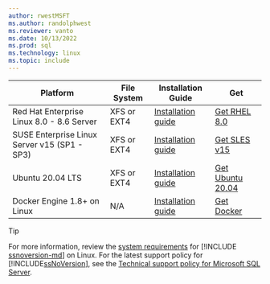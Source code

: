 ```yaml
---
author: rwestMSFT
ms.author: randolphwest
ms.reviewer: vanto
ms.date: 10/13/2022
ms.prod: sql
ms.technology: linux
ms.topic: include
---
```

| Platform | File System | Installation Guide | Get |
| --- | --- | --- | --- |
| Red Hat Enterprise Linux 8.0 - 8.6 Server | XFS or EXT4 | [Installation guide](../quickstart-install-connect-red-hat.md) | [Get RHEL 8.0](https://access.redhat.com/products/red-hat-enterprise-linux/evaluation) |
| SUSE Enterprise Linux Server v15 (SP1 - SP3) | XFS or EXT4 | [Installation guide](../quickstart-install-connect-suse.md) | [Get SLES v15](https://www.suse.com/products/server) |
| Ubuntu 20.04 LTS | XFS or EXT4 | [Installation guide](../quickstart-install-connect-ubuntu.md) | [Get Ubuntu 20.04](https://releases.ubuntu.com/20.04/) |
| Docker Engine 1.8+ on Linux | N/A | [Installation guide](../quickstart-install-connect-docker.md) | [Get Docker](https://www.docker.com/get-started) |

> [!TIP]  
> For more information, review the [system requirements](../sql-server-linux-setup.md#system) for [!INCLUDE [ssnoversion-md](../../includes/ssnoversion-md.md)] on Linux. For the latest support policy for [!INCLUDE[ssNoVersion](../../includes/ssnoversion-md.md)], see the [Technical support policy for Microsoft SQL Server](/troubleshoot/sql/general/support-policy-sql-server).
